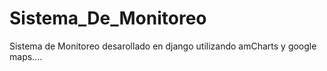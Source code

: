 # Sistema_De_Monitoreo
Sistema de Monitoreo desarollado en django utilizando amCharts y google maps....
